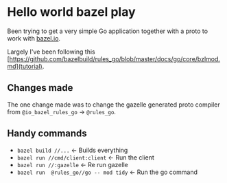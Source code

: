 # Hello world bazel play

Been trying to get a very simple Go application together with a proto to work with [bazel.io](Bazel).

Largely I've been following this [https://github.com/bazelbuild/rules_go/blob/master/docs/go/core/bzlmod.md](tutorial).

## Changes made

The one change made was to change the gazelle generated proto compiler from `@io_bazel_rules_go` -> `@rules_go`.

## Handy commands

- `bazel build //...` <- Builds everything
- `bazel run //cmd/client:client` <- Run the client
- `bazel run //:gazelle` <- Re run gazelle
- `bazel run  @rules_go//go -- mod tidy` <- Run the go command
